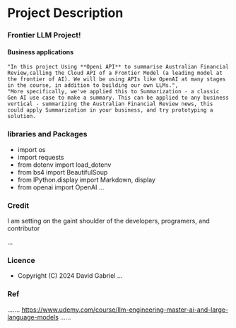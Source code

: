 # Project Description

###  Frontier LLM Project!
#### Business applications
    "In this project Using **Openi API** to summarise Australian Financial Review,calling the Cloud API of a Frontier Model (a leading model at the frontier of AI). We will be using APIs like OpenAI at many stages in the course, in addition to building our own LLMs.",
    "More specifically, we've applied this to Summarization - a classic Gen AI use case to make a summary. This can be applied to any business vertical - summarizing the Australian Financial Review news, this could apply Summarization in your business, and try prototyping a solution.

### libraries and Packages
- import os
- import requests
- from dotenv import load_dotenv
- from bs4 import BeautifulSoup
- from IPython.display import Markdown, display
- from openai import OpenAI
...



### Credit #####
 I am setting on the gaint shoulder of the developers, programers, and contributor

...
### Licence 
 - Copyright (C) 2024 David Gabriel
...

### Ref
.......
https://www.udemy.com/course/llm-engineering-master-ai-and-large-language-models
......
